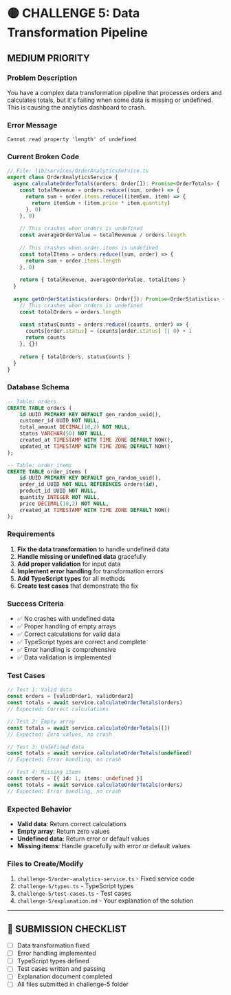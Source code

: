 # 🟡 **CHALLENGE 5: Data Transformation Pipeline**
## **MEDIUM PRIORITY**

### **Problem Description**
You have a complex data transformation pipeline that processes orders and calculates totals, but it's failing when some data is missing or undefined. This is causing the analytics dashboard to crash.

### **Error Message**
```
Cannot read property 'length' of undefined
```

### **Current Broken Code**
```typescript
// File: lib/services/OrderAnalyticsService.ts
export class OrderAnalyticsService {
  async calculateOrderTotals(orders: Order[]): Promise<OrderTotals> {
    const totalRevenue = orders.reduce((sum, order) => {
      return sum + order.items.reduce((itemSum, item) => {
        return itemSum + (item.price * item.quantity)
      }, 0)
    }, 0)
    
    // This crashes when orders is undefined
    const averageOrderValue = totalRevenue / orders.length
    
    // This crashes when order.items is undefined
    const totalItems = orders.reduce((sum, order) => {
      return sum + order.items.length
    }, 0)
    
    return { totalRevenue, averageOrderValue, totalItems }
  }
  
  async getOrderStatistics(orders: Order[]): Promise<OrderStatistics> {
    // This crashes when orders is undefined
    const totalOrders = orders.length
    
    const statusCounts = orders.reduce((counts, order) => {
      counts[order.status] = (counts[order.status] || 0) + 1
      return counts
    }, {})
    
    return { totalOrders, statusCounts }
  }
}
```

### **Database Schema**
```sql
-- Table: orders
CREATE TABLE orders (
    id UUID PRIMARY KEY DEFAULT gen_random_uuid(),
    customer_id UUID NOT NULL,
    total_amount DECIMAL(10,2) NOT NULL,
    status VARCHAR(50) NOT NULL,
    created_at TIMESTAMP WITH TIME ZONE DEFAULT NOW(),
    updated_at TIMESTAMP WITH TIME ZONE DEFAULT NOW()
);

-- Table: order_items
CREATE TABLE order_items (
    id UUID PRIMARY KEY DEFAULT gen_random_uuid(),
    order_id UUID NOT NULL REFERENCES orders(id),
    product_id UUID NOT NULL,
    quantity INTEGER NOT NULL,
    price DECIMAL(10,2) NOT NULL,
    created_at TIMESTAMP WITH TIME ZONE DEFAULT NOW()
);
```

### **Requirements**
1. **Fix the data transformation** to handle undefined data
2. **Handle missing or undefined data** gracefully
3. **Add proper validation** for input data
4. **Implement error handling** for transformation errors
5. **Add TypeScript types** for all methods
6. **Create test cases** that demonstrate the fix

### **Success Criteria**
- ✅ No crashes with undefined data
- ✅ Proper handling of empty arrays
- ✅ Correct calculations for valid data
- ✅ TypeScript types are correct and complete
- ✅ Error handling is comprehensive
- ✅ Data validation is implemented

### **Test Cases**
```typescript
// Test 1: Valid data
const orders = [validOrder1, validOrder2]
const totals = await service.calculateOrderTotals(orders)
// Expected: Correct calculations

// Test 2: Empty array
const totals = await service.calculateOrderTotals([])
// Expected: Zero values, no crash

// Test 3: Undefined data
const totals = await service.calculateOrderTotals(undefined)
// Expected: Error handling, no crash

// Test 4: Missing items
const orders = [{ id: 1, items: undefined }]
const totals = await service.calculateOrderTotals(orders)
// Expected: Error handling, no crash
```

### **Expected Behavior**
- **Valid data**: Return correct calculations
- **Empty array**: Return zero values
- **Undefined data**: Return error or default values
- **Missing items**: Handle gracefully with error or default values

### **Files to Create/Modify**
1. `challenge-5/order-analytics-service.ts` - Fixed service code
2. `challenge-5/types.ts` - TypeScript types
3. `challenge-5/test-cases.ts` - Test cases
4. `challenge-5/explanation.md` - Your explanation of the solution



---

## 🎯 **SUBMISSION CHECKLIST**
- [ ] Data transformation fixed
- [ ] Error handling implemented
- [ ] TypeScript types defined
- [ ] Test cases written and passing
- [ ] Explanation document completed
- [ ] All files submitted in challenge-5 folder
